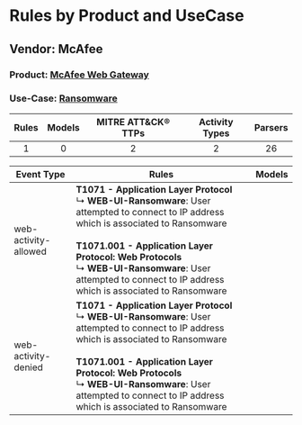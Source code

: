 Rules by Product and UseCase
============================
Vendor: McAfee
--------------
### Product: [McAfee Web Gateway](../ds_mcafee_mcafee_web_gateway.md)
### Use-Case: [Ransomware](../../../../UseCases/uc_ransomware.md)

| Rules | Models | MITRE ATT&CK® TTPs | Activity Types | Parsers |
|:-----:|:------:|:------------------:|:--------------:|:-------:|
|   1   |   0    |         2          |       2        |   26    |

| Event Type    | Rules    | Models |
| ---- | ---- | ------ |
| web-activity-allowed | <b>T1071 - Application Layer Protocol</b><br> ↳ <b>WEB-UI-Ransomware</b>: User attempted to connect to IP address which is associated to Ransomware<br><br><b>T1071.001 - Application Layer Protocol: Web Protocols</b><br> ↳ <b>WEB-UI-Ransomware</b>: User attempted to connect to IP address which is associated to Ransomware |        |
| web-activity-denied  | <b>T1071 - Application Layer Protocol</b><br> ↳ <b>WEB-UI-Ransomware</b>: User attempted to connect to IP address which is associated to Ransomware<br><br><b>T1071.001 - Application Layer Protocol: Web Protocols</b><br> ↳ <b>WEB-UI-Ransomware</b>: User attempted to connect to IP address which is associated to Ransomware |        |